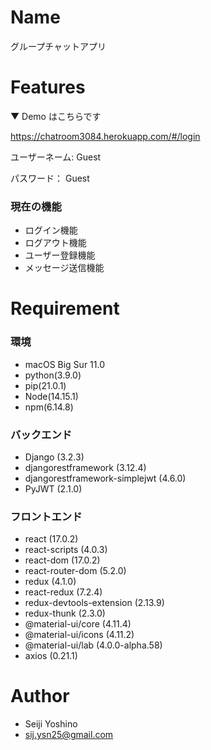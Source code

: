 # Name

グループチャットアプリ　<br>



# Features

▼ Demo はこちらです

https://chatroom3084.herokuapp.com/#/login

ユーザーネーム: Guest

パスワード： Guest



### 現在の機能

- ログイン機能
- ログアウト機能
- ユーザー登録機能
- メッセージ送信機能　<br>



# Requirement

### 環境

- macOS Big Sur 11.0
- python(3.9.0)
- pip(21.0.1)
- Node(14.15.1)
- npm(6.14.8)



### バックエンド

- Django (3.2.3)
- djangorestframework (3.12.4)
- djangorestframework-simplejwt (4.6.0)
- PyJWT (2.1.0)



### フロントエンド

- react (17.0.2)
- react-scripts (4.0.3)
- react-dom (17.0.2)
- react-router-dom (5.2.0)
- redux (4.1.0)
- react-redux (7.2.4)
- redux-devtools-extension (2.13.9)
- redux-thunk (2.3.0)
- @material-ui/core (4.11.4)
- @material-ui/icons (4.11.2)
- @material-ui/lab (4.0.0-alpha.58)
- axios (0.21.1)



# Author

- Seiji Yoshino
- sij.ysn25@gmail.com
